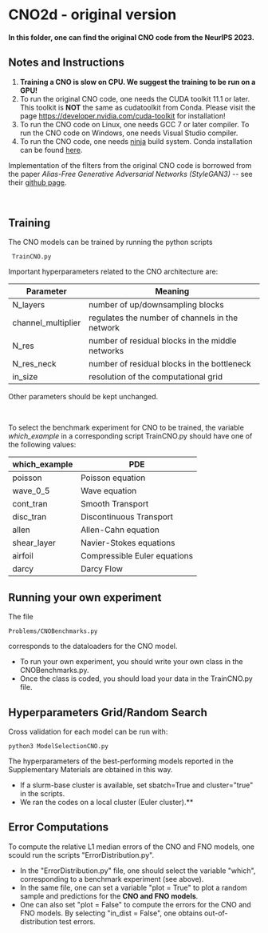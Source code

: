 # CNO2d - original version
#### In this folder, one can find the original CNO code from the NeurIPS 2023.

## Notes and Instructions
1. **Training a CNO is slow on CPU. We suggest the training to be run on a GPU!**
2. To run the original CNO code, one needs the CUDA toolkit 11.1 or later. This toolkit is **NOT** the same as cudatoolkit from Conda. Please visit the page https://developer.nvidia.com/cuda-toolkit for installation!
3. To run the CNO code on Linux, one needs GCC 7 or later compiler.
	To run the CNO code on Windows, one needs Visual Studio compiler.
4. To run the CNO code, one needs [ninja](https://pypi.org/project/ninja/) build system. Conda installation can be found [here](https://anaconda.org/conda-forge/ninja).

Implementation of the filters from the original CNO code is borrowed from the paper *Alias-Free Generative Adversarial Networks (StyleGAN3)* -- see their [github page](https://github.com/NVlabs/stylegan3).

<br />

## Training
The CNO models can be trained by running the python scripts

	 TrainCNO.py

Important hyperparameters related to the CNO architecture are:

| Parameter | Meaning |
| ------ | ------ |
| N_layers | number of up/downsampling blocks |
| channel_multiplier | regulates the number of channels in the network |
| N_res | number of residual blocks in the middle networks |
| N_res_neck |  number of residual blocks in the bottleneck |
| in_size |  resolution of the computational grid |

Other parameters should be kept unchanged.

<br />


To select the benchmark experiment for CNO to be trained, the variable *which_example* in a corresponding script TrainCNO.py should have one of the following values:

| which_example | PDE |
| ------ | ------ |
| poisson | Poisson equation |
| wave_0_5 | Wave equation |
| cont_tran | Smooth Transport |
| disc_tran |  Discontinuous Transport |
| allen | Allen-Cahn equation |
| shear_layer | Navier-Stokes equations |
| airfoil | Compressible Euler equations |
| darcy | Darcy Flow |

## Running your own experiment

The file 

	Problems/CNOBenchmarks.py

corresponds to the dataloaders for the CNO model.

- To run your own experiment, you should write your own class in the CNOBenchmarks.py.
- Once the class is coded, you should load your data in the TrainCNO.py file.


## Hyperparameters Grid/Random Search
Cross validation for each model can be run with:

	python3 ModelSelectionCNO.py

The hyperparameters of the best-performing models reported in the Supplementary Materials are obtained in this way.

- If a slurm-base cluster is available, set sbatch=True and cluster="true" in the scripts.
- We ran the codes on a local cluster (Euler cluster).**

## Error Computations

To compute the relative L1 median errors of the CNO and FNO models, one scould run the scripts "ErrorDistribution.py".

- In the "ErrorDistribution.py" file, one should select the variable "which", corresponding to a benchmark experiment (see above).
- In the same file, one can set a variable "plot = True" to plot a random sample and predictions for the **CNO and FNO models**.
- One can also set "plot = False" to compute the errors for the CNO and FNO models. By selecting "in_dist = False", one obtains out-of-distribution test errors. 

